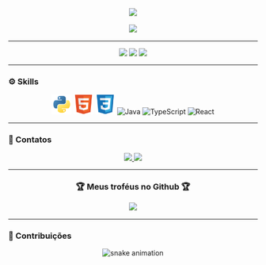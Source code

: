 <div align="center">
  <a href="https://github.com/MarcoAn778">
    <img height="140px" src="https://user-images.githubusercontent.com/92947069/183311882-d6cec5b0-18e8-48cf-a551-098f295fbce5.gif">
  </a>
</div>

<p align="center">
  <img src="https://readme-typing-svg.herokuapp.com?font=Fira+Code&weight=300&size=50&duration=4000&pause=1000&color=1E90FF&center=true&vCenter=true&random=false&width=1000&lines=Seja+bem-vindo!" />
</p>

---

<div align="center">
  <img height="160em" src="https://github-readme-stats.vercel.app/api?username=MarcoAn778&show_icons=true&count_private=true&title_color=3382ed&text_color=ffffff&icon_color=3382ed&bg_color=171717&hide_border=true"/>
  <img height="160em" src="https://github-readme-streak-stats.herokuapp.com/?user=MarcoAn778&stroke=ffffff&background=171717&ring=3382ed&fire=3382ed&currStreakNum=ffffff&currStreakLabel=3382ed&sideNums=ffffff&sideLabels=ffffff&dates=ffffff&hide_border=true"/>
  <img height="160em" src="https://github-readme-stats.vercel.app/api/top-langs/?username=MarcoAn778&layout=compact&title_color=3382ed&text_color=ffffff&icon_color=3382ed&bg_color=171717&hide_border=true&locale=en&custom_title=Top%20Languages"/>
</div>

---

### ⚙️ Skills
<div align="center">
  <img alt="Python" height="40" width="40" src="https://raw.githubusercontent.com/github/explore/master/topics/python/python.png"/>
  <img alt="HTML" height="40" width="40" src="https://raw.githubusercontent.com/devicons/devicon/master/icons/html5/html5-original.svg"/>
  <img alt="CSS" height="40" width="40" src="https://raw.githubusercontent.com/devicons/devicon/master/icons/css3/css3-original.svg"/>
  <img alt="Java" height="40" width="40" src="https://cdn.jsdelivr.net/gh/devicons/devicon/icons/java/java-original.svg"/>
  <img alt="TypeScript" height="40" width="40" src="https://cdn.jsdelivr.net/gh/devicons/devicon/icons/typescript/typescript-original.svg"/>
  <img alt="React" height="40" width="40" src="https://cdn.jsdelivr.net/gh/devicons/devicon/icons/react/react-original.svg"/>
</div>

---

### 📱 Contatos
<div align="center">
  <a href="https://www.linkedin.com/in/duarte-marco/">
    <img height="30" src="https://img.shields.io/badge/LinkedIn-0077B5?style=for-the-badge&logo=linkedin&logoColor=white"/>
  </a>
  <a href="https://www.instagram.com/duarte_marco_/">
    <img height="30" src="https://img.shields.io/badge/Instagram-E4405F?style=for-the-badge&logo=instagram&logoColor=white"/>
  </a>
</div>

---

<div align="center">
  <h3>🏆 Meus troféus no Github 🏆</h3>
  <img src="https://github-profile-trophy.vercel.app/?username=MarcoAn778&theme=onedark&no-frame=true&no-bg=false&margin-w=4"/>
</div>

---

### 🐍 Contribuições
<div align="center">
  <img src="https://raw.githubusercontent.com/MarcoAn778/MarcoAn778/output/github-contribution-grid-snake.svg" alt="snake animation"/>
</div>
